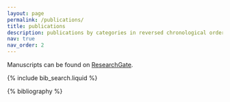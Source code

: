 ```yaml
---
layout: page
permalink: /publications/
title: publications
description: publications by categories in reversed chronological order. Page generated by jekyll-scholar.
nav: true
nav_order: 2
---
```


<!-- _pages/publications.md -->

<!-- Bibsearch Feature -->

 Manuscripts can be found on [ResearchGate](https://www.researchgate.net/profile/Jack_Sullivan21).

{% include bib_search.liquid %}

<div class="publications">

{% bibliography %}

</div>
